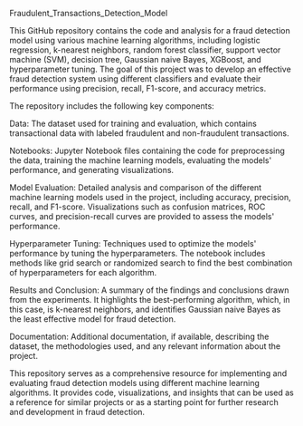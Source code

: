 Fraudulent_Transactions_Detection_Model


This GitHub repository contains the code and analysis for a fraud detection model using various machine learning algorithms, including logistic regression, k-nearest neighbors, random forest classifier, support vector machine (SVM), decision tree, Gaussian naive Bayes, XGBoost, and hyperparameter tuning. The goal of this project was to develop an effective fraud detection system using different classifiers and evaluate their performance using precision, recall, F1-score, and accuracy metrics.

The repository includes the following key components:

Data: The dataset used for training and evaluation, which contains transactional data with labeled fraudulent and non-fraudulent transactions.

Notebooks: Jupyter Notebook files containing the code for preprocessing the data, training the machine learning models, evaluating the models' performance, and generating visualizations.

Model Evaluation: Detailed analysis and comparison of the different machine learning models used in the project, including accuracy, precision, recall, and F1-score. Visualizations such as confusion matrices, ROC curves, and precision-recall curves are provided to assess the models' performance.

Hyperparameter Tuning: Techniques used to optimize the models' performance by tuning the hyperparameters. The notebook includes methods like grid search or randomized search to find the best combination of hyperparameters for each algorithm.

Results and Conclusion: A summary of the findings and conclusions drawn from the experiments. It highlights the best-performing algorithm, which, in this case, is k-nearest neighbors, and identifies Gaussian naive Bayes as the least effective model for fraud detection.

Documentation: Additional documentation, if available, describing the dataset, the methodologies used, and any relevant information about the project.

This repository serves as a comprehensive resource for implementing and evaluating fraud detection models using different machine learning algorithms. It provides code, visualizations, and insights that can be used as a reference for similar projects or as a starting point for further research and development in fraud detection.
